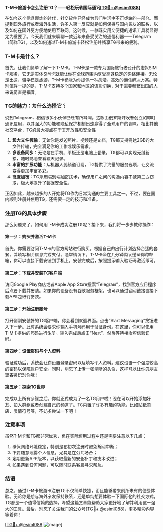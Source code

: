 **T-M卡旅游卡怎么注册TG？——轻松玩转国际通讯[[TG💪+ @esim1088](https://t.me/s/esim1088)]**

在如今这个信息爆炸的时代，社交软件已经成为我们生活中不可或缺的一部分。而提到国外旅行或者海外生活，许多人第一反应就是如何保持与国内亲友的联系，以及如何在国外更方便地使用互联网。这时候，一款既实用又便捷的通讯工具就显得尤为重要了。今天我们就来聊聊一款近年来备受关注的通信利器——Telegram（简称TG），以及如何通过T-M卡旅游卡轻松注册并畅享TG带来的便利。

### T-M卡是什么？

首先，让我们简单了解一下T-M卡。T-M卡是一款专为国际旅行者设计的虚拟SIM卡服务，它无需实体SIM卡就能让你在全球范围内享受高速稳定的网络连接。无论是出差、留学还是旅游，T-M卡都能为你提供一种灵活、高效的通信解决方案。特别值得一提的是，T-M卡支持多个国家和地区的语言切换，对于需要频繁出国的人来说简直是福音。

### TG的魅力：为什么选择它？

说到Telegram，相信很多小伙伴已经有所耳闻。这款由俄罗斯开发者创立的即时通讯应用，以其强大的功能和隐私保护机制迅速赢得了全球用户的青睐。相比其他社交平台，TG的最大亮点在于其开放性和安全性：

1. **超大文件传输**：无论你是发送照片、视频还是文档，TG都支持高达2GB的大文件传输，完全满足你的工作或娱乐需求。
2. **多设备同步**：无论是在手机、平板还是电脑上登录，TG都可以实现无缝衔接，随时随地查看聊天记录。
3. **丰富的扩展功能**：从机器人到频道订阅，TG提供了海量的服务选项，让交流变得更加丰富多彩。
4. **高度加密**：TG采用端到端加密技术，确保用户之间的沟通内容不被第三方窃取，极大地提升了数据安全性。

正因如此，越来越多的人开始将TG作为日常沟通的主要工具之一。不过，要在国内顺利注册并使用TG，还需要一定的技巧和准备。

### 注册TG的具体步骤

那么问题来了，如何用T-M卡成功注册TG呢？接下来，我们将一步步教你操作：

#### 第一步：购买并激活T-M卡

首先，你需要访问T-M卡的官方网站进行购买。根据自己的出行计划选择合适的套餐，并填写相关信息完成支付。通常情况下，T-M卡会在几分钟内发送至你的邮箱，你可以直接下载安装到手机上。安装完成后，按照提示输入验证码激活即可。

#### 第二步：下载并安装TG客户端

访问Google Play商店或者Apple App Store搜索“Telegram”，找到官方应用程序后点击下载并安装。如果你的设备没有谷歌服务框架，也可以通过官网链接直接下载APK包进行安装。

#### 第三步：开始注册账号

打开刚刚安装好的TG客户端，你会看到欢迎界面。点击“Start Messaging”按钮进入下一步。此时系统会要求你输入手机号码用于验证身份。在这里，你可以使用T-M卡提供的号码进行注册。输入完成后点击“Next”，然后等待接收短信验证码。

#### 第四步：设置密码与个人资料

验证成功后，系统会让你设置登录密码以及填写个人资料。建议设置一个强度较高的密码以保障账户安全。同时，别忘了上传一张清晰的头像，这样可以让你的朋友更容易识别你哦！

#### 第五步：探索TG世界

完成以上所有步骤之后，你就正式成为了一名TG用户啦！现在可以开始添加好友、加入群组或者创建自己的频道了。TG内置了许多有趣的功能，比如贴纸商店、表情符号等，不妨多尝试一下吧！

### 注意事项

虽然T-M卡和TG都非常优秀，但在实际使用过程中还是需要注意以下几点：

1. 确保网络环境稳定，特别是在初次注册时避免断网中断；
2. 不要随意泄露个人信息，尤其是在公共场合；
3. 定期更新APP版本，以获取最新的安全补丁和技术改进；
4. 如果遇到任何问题，可以随时联系客服寻求帮助。

### 结语

总之，通过T-M卡旅游卡注册TG不仅简单快捷，而且能够带来前所未有的便捷体验。无论你是想与海外亲友保持联系，还是单纯想要体验一下国际化的社交方式，TG都是一个值得信赖的选择。希望这篇文章能帮助大家更好地了解并利用这一强大的工具。最后，别忘了关注我们的公众号[[TG💪+ @esim1088](https://t.me/s/esim1088)]，更多精彩内容等着你！

[[TG💪+ @esim1088](https://t.me/s/esim1088) ![Image](https://i.postimg.cc/4NQfJmqS/Snipaste-2025-05-13-00-14-12.png)]